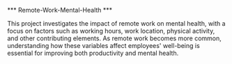 *** Remote-Work-Mental-Health ***

This project investigates the impact of remote work on mental health, with a focus on factors such as working hours, work location, physical activity, and other contributing elements. As remote work becomes more common, understanding how these variables affect employees' well-being is essential for improving both productivity and mental health.
